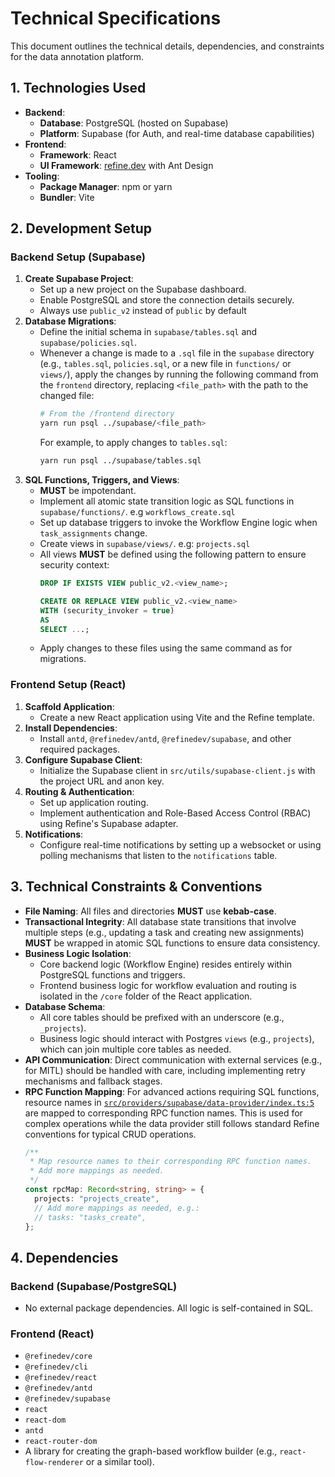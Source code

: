 # Technical Specifications

This document outlines the technical details, dependencies, and constraints for the data annotation platform.

## 1. Technologies Used

- **Backend**:
    - **Database**: PostgreSQL (hosted on Supabase)
    - **Platform**: Supabase (for Auth, and real-time database capabilities)
- **Frontend**:
    - **Framework**: React
    - **UI Framework**: [refine.dev](https://refine.dev/) with Ant Design
- **Tooling**:
    - **Package Manager**: npm or yarn
    - **Bundler**: Vite

## 2. Development Setup

### Backend Setup (Supabase)

1.  **Create Supabase Project**:
    - Set up a new project on the Supabase dashboard.
    - Enable PostgreSQL and store the connection details securely.
    - Always use `public_v2` instead of `public` by default
2.  **Database Migrations**:
    - Define the initial schema in `supabase/tables.sql` and `supabase/policies.sql`.
    - Whenever a change is made to a `.sql` file in the `supabase` directory (e.g., `tables.sql`, `policies.sql`, or a new file in `functions/` or `views/`), apply the changes by running the following command from the `frontend` directory, replacing `<file_path>` with the path to the changed file:
      ```bash
      # From the /frontend directory
      yarn run psql ../supabase/<file_path>
      ```
      For example, to apply changes to `tables.sql`:
      ```bash
      yarn run psql ../supabase/tables.sql
      ```
3.  **SQL Functions, Triggers, and Views**:
    - **MUST** be impotendant. 
    - Implement all atomic state transition logic as SQL functions in `supabase/functions/`. e.g `workflows_create.sql`
    - Set up database triggers to invoke the Workflow Engine logic when `task_assignments` change.
    - Create views in `supabase/views/`. e.g: `projects.sql`
    - All views **MUST** be defined using the following pattern to ensure security context:
      ```sql
      DROP IF EXISTS VIEW public_v2.<view_name>;
      
      CREATE OR REPLACE VIEW public_v2.<view_name>
      WITH (security_invoker = true)
      AS
      SELECT ...;
      ```
    - Apply changes to these files using the same command as for migrations.

### Frontend Setup (React)

1.  **Scaffold Application**:
    - Create a new React application using Vite and the Refine template.
2.  **Install Dependencies**:
    - Install `antd`, `@refinedev/antd`, `@refinedev/supabase`, and other required packages.
3.  **Configure Supabase Client**:
    - Initialize the Supabase client in `src/utils/supabase-client.js` with the project URL and anon key.
4.  **Routing & Authentication**:
    - Set up application routing.
    - Implement authentication and Role-Based Access Control (RBAC) using Refine's Supabase adapter.
5.  **Notifications**:
    - Configure real-time notifications by setting up a websocket or using polling mechanisms that listen to the `notifications` table.

## 3. Technical Constraints & Conventions

- **File Naming**: All files and directories **MUST** use **kebab-case**.
- **Transactional Integrity**: All database state transitions that involve multiple steps (e.g., updating a task and creating new assignments) **MUST** be wrapped in atomic SQL functions to ensure data consistency.
- **Business Logic Isolation**:
    - Core backend logic (Workflow Engine) resides entirely within PostgreSQL functions and triggers.
    - Frontend business logic for workflow evaluation and routing is isolated in the `/core` folder of the React application.
- **Database Schema**:
    - All core tables should be prefixed with an underscore (e.g., `_projects`).
    - Business logic should interact with Postgres `views` (e.g., `projects`), which can join multiple core tables as needed.
- **API Communication**: Direct communication with external services (e.g., for MITL) should be handled with care, including implementing retry mechanisms and fallback stages.
- **RPC Function Mapping**: For advanced actions requiring SQL functions, resource names in [`src/providers/supabase/data-provider/index.ts:5`](src/providers/supabase/data-provider/index.ts:5) are mapped to corresponding RPC function names. This is used for complex operations while the data provider still follows standard Refine conventions for typical CRUD operations.
  ```typescript
  /**
   * Map resource names to their corresponding RPC function names.
   * Add more mappings as needed.
   */
  const rpcMap: Record<string, string> = {
    projects: "projects_create",
    // Add more mappings as needed, e.g.:
    // tasks: "tasks_create",
  };
  ```

## 4. Dependencies

### Backend (Supabase/PostgreSQL)

- No external package dependencies. All logic is self-contained in SQL.

### Frontend (React)

- `@refinedev/core`
- `@refinedev/cli`
- `@refinedev/react`
- `@refinedev/antd`
- `@refinedev/supabase`
- `react`
- `react-dom`
- `antd`
- `react-router-dom`
- A library for creating the graph-based workflow builder (e.g., `react-flow-renderer` or a similar tool).
